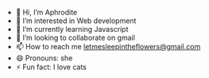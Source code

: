 - 👋 Hi, I’m Aphrodite
- 👀 I’m interested in Web development
- 🌱 I’m currently learning Javascript
- 💞️ I’m looking to collaborate on gmail
- 📫 How to reach me letmesleepintheflowers@gmail.com
- 😄 Pronouns: she
- ⚡ Fun fact: I love cats

<!---
Goddessoflove98/Goddessoflove98 is a ✨ special ✨ repository because its `README.md` (this file) appears on your GitHub profile.
You can click the Preview link to take a look at your changes.
--->
